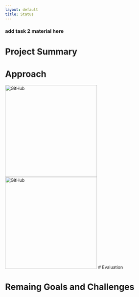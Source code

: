 ```yaml
---
layout: default
title: Status
---
```




### add task 2 material here


# Project Summary


# Approach
<img src="https://github.com/Moe202/Reward-Finder/blob/master/images/level1.jpeg" alt="GitHub" title="level 1 map" width="300" height="300" />
<img src="https://github.com/Moe202/Reward-Finder/blob/master/images/level2.jpeg" alt="GitHub" title="level 1 map" width="300" height="300" />
# Evaluation


# Remaing Goals and Challenges

[1]:	https://github.com/Moe202/Reward-Finder/blob/master/images/level1.jpeg